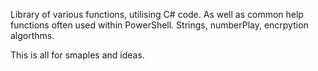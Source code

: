 Library of various functions, utilising C# code. As well as common help functions often used within PowerShell.
Strings, numberPlay, encrpytion algorthms.

This is all for smaples and ideas.
